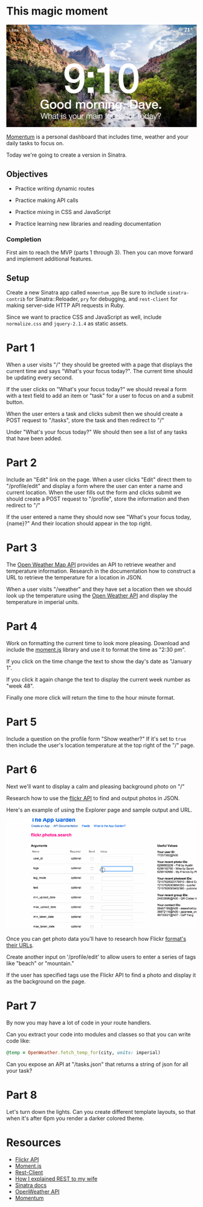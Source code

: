 # This magic moment 

![:image](images/momentum.png)

[Momentum](https://chrome.google.com/webstore/detail/momentum/laookkfknpbbblfpciffpaejjkokdgca?hl=en) is a personal dashboard that includes time, weather and your daily tasks to focus on.

Today we're going to create a version in Sinatra.

## Objectives

- Practice writing dynamic routes

- Practice making API calls

- Practice mixing in CSS and JavaScript

- Practice learning new libraries and reading documentation

### Completion

First aim to reach the MVP (parts 1 through 3). 
Then you can move forward and implement additional features.

## Setup

Create a new Sinatra app called `momentum_app`
Be sure to include `sinatra-contrib` for Sinatra::Reloader, `pry` for debugging,
and `rest-client` for making server-side HTTP API requests in Ruby.

Since we want to practice CSS and JavaScript as well, include
`normalize.css` and `jquery-2.1.4` as static assets.

# Part 1

When a user visits "/" they should be greeted with a page that displays the 
current time and says "What's your focus today?". The current time should be 
updating every second.

If the user clicks on "What's your focus today?" we should reveal a form 
with a text field to add an item or "task" for a user to focus on and a 
submit button. 

When the user enters a task and clicks submit then we should create a 
POST request to "/tasks", store the task and then redirect to "/"

Under "What's your focus today?" We should then see a list of any tasks that 
have been added. 

# Part 2

Include an "Edit" link on the page. When a user clicks "Edit" direct them to 
"/profile/edit" and display a form where the user can enter a name and 
current location. When the user fills out the form and clicks submit we 
should create a POST request to "/profile", store the information and then 
redirect to "/"

If the user entered a name they should now see "What's your focus today, {name}?"
And their location should appear in the top right.

# Part 3

The [Open Weather Map API](http://openweathermap.org/api) provides an API
to retrieve weather and temperature information. Research in the documentation
how to construct a URL to retrieve the temperature for a location in JSON.

When a user visits "/weather" and they have set a location then we should 
look up the temperature using the [Open Weather API](http://openweathermap.org/current) 
and display the temperature in imperial units. 

# Part 4

Work on formatting the current time to look more pleasing. Download and 
include the [moment.js](http://momentjs.com/) library and use it to format 
the time as "2:30 pm".

If you click on the time change the text to show the day's date as 
"January 1".

If you click it again change the text to display the current week number 
as "week 48".

Finally one more click will return the time to the hour minute format.

# Part 5

Include a question on the profile form "Show weather?"  If it's set to 
`true` then include the user's location temperature at the top right of 
the "/" page.

# Part 6

Next we'll want to display a calm and pleasing background photo on "/"

Research how to use the [flickr API](https://www.flickr.com/services/api/explore/flickr.photos.search) to find and output photos in JSON.

Here's an example of using the Explorer page and sample output and URL.

![:image](images/flickr.gif)

Once you can get photo data you'll have to research how Flickr [format's their URLs](https://www.flickr.com/services/api/misc.urls.html
).

Create another input on '/profile/edit' to allow users to enter a series 
of tags like "beach" or "mountain."

If the user has specified tags use the Flickr API to find a photo and 
display it as the background on the page. 

# Part 7

By now you may have a lot of code in your route handlers. 

Can you extract your code into modules and classes so that you can write code like:

```rb
@temp = OpenWeather.fetch_temp_for(city, units: imperial)
```

Can you expose an API at "/tasks.json" that returns a string of json for all your 
task?

# Part 8

Let's turn down the lights. Can you create different template layouts, so that 
when it's after 6pm you render a darker colored theme.

# Resources
- [Flickr API](https://www.flickr.com/services/apps/create/)
- [Moment.js](http://momentjs.com/docs/#/displaying/)
- [Rest-Client](https://github.com/rest-client/rest-client)
- [How I explained REST to my wife](http://www.looah.com/source/view/2284)
- [Sinatra docs](http://www.sinatrarb.com/documentation.html)
- [OpenWeather API](http://openweathermap.org/)
- [Momentum](https://chrome.google.com/webstore/detail/momentum/laookkfknpbbblfpciffpaejjkokdgca?hl=en)

